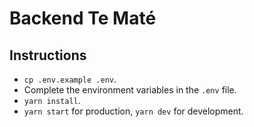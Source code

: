 # Backend Te Maté

## Instructions
- `cp .env.example .env`.
- Complete the environment variables in the `.env` file.
- `yarn install`.
- `yarn start` for production, `yarn dev` for development.